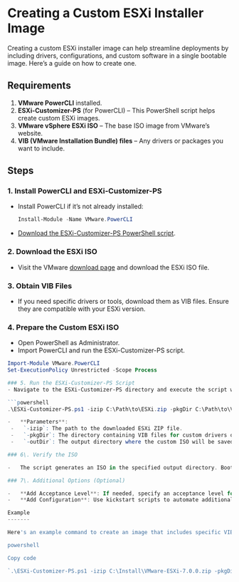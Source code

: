 # Creating a Custom ESXi Installer Image

Creating a custom ESXi installer image can help streamline deployments by including drivers, configurations, and custom software in a single bootable image. Here’s a guide on how to create one.

## Requirements

1. **VMware PowerCLI** installed.
2. **ESXi-Customizer-PS** (for PowerCLI) – This PowerShell script helps create custom ESXi images.
3. **VMware vSphere ESXi ISO** – The base ISO image from VMware’s website.
4. **VIB (VMware Installation Bundle) files** – Any drivers or packages you want to include.

## Steps

### 1. Install PowerCLI and ESXi-Customizer-PS
   - Install PowerCLI if it’s not already installed:
     ```powershell
     Install-Module -Name VMware.PowerCLI
     ```
   - [Download the ESXi-Customizer-PS PowerShell script](https://www.v-front.de/p/esxi-customizer-ps.html).

### 2. Download the ESXi ISO
   - Visit the VMware [download page](https://customerconnect.vmware.com/) and download the ESXi ISO file.

### 3. Obtain VIB Files
   - If you need specific drivers or tools, download them as VIB files. Ensure they are compatible with your ESXi version.

### 4. Prepare the Custom ESXi ISO
   - Open PowerShell as Administrator.
   - Import PowerCLI and run the ESXi-Customizer-PS script.
   
   ```powershell
   Import-Module VMware.PowerCLI
   Set-ExecutionPolicy Unrestricted -Scope Process

### 5. Run the ESXi-Customizer-PS Script
   - Navigate to the ESXi-Customizer-PS directory and execute the script with custom options:

   ```powershell
   .\ESXi-Customizer-PS.ps1 -izip C:\Path\to\ESXi.zip -pkgDir C:\Path\to\VIBs -outDir C:\Path\to\output

-   **Parameters**:
    -   `-izip`: The path to the downloaded ESXi ZIP file.
    -   `-pkgDir`: The directory containing VIB files for custom drivers or applications.
    -   `-outDir`: The output directory where the custom ISO will be saved.

### 6\. Verify the ISO

-   The script generates an ISO in the specified output directory. Boot a virtual machine or physical server with it to verify it works as expected.

### 7\. Additional Options (Optional)

-   **Add Acceptance Level**: If needed, specify an acceptance level for VIBs with `-vibAcceptanceLevel`.
-   **Add Configuration**: Use kickstart scripts to automate additional setup.

Example
-------

Here's an example command to create an image that includes specific VIBs and sets an output path:

powershell

Copy code

`.\ESXi-Customizer-PS.ps1 -izip C:\Install\VMware-ESXi-7.0.0.zip -pkgDir C:\Install\VIBs -outDir C:\CustomESXi`
